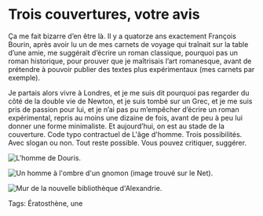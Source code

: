 # Trois couvertures, votre avis

Ça me fait bizarre d’en être là. Il y a quatorze ans exactement François Bourin, après avoir lu un de mes carnets de voyage qui traînait sur la table d’une amie, me suggérait d’écrire un roman classique, pourquoi pas un roman historique, pour prouver que je maîtrisais l’art romanesque, avant de prétendre à pouvoir publier des textes plus expérimentaux (mes carnets par exemple).<span id="more-35698"></span>

Je partais alors vivre à Londres, et je me suis dit pourquoi pas regarder du côté de la double vie de Newton, et je suis tombé sur un Grec, et je me suis pris de passion pour lui, et je n’ai pas pu m’empêcher d’écrire un roman expérimental, repris au moins une dizaine de fois, avant de peu à peu lui donner une forme minimaliste. Et aujourd’hui, on est au stade de la couverture. Code typo contractuel de L'âge d'homme. Trois possibilités. Avec slogan ou non. Tout reste possible. Vous pouvez critiquer, suggérer.

![L'homme de Douris.](http://blog.tcrouzet.comhttps://tcrouzet.com/images_tc/2014/05/cover-1.jpg)

![Un homme à l'ombre d'un gnomon (image trouvé sur le Net).](http://blog.tcrouzet.comhttps://tcrouzet.com/images_tc/2014/05/cover-2.jpg)

![Mur de la nouvelle bibliothèque d'Alexandrie.](http://blog.tcrouzet.comhttps://tcrouzet.com/images_tc/2014/05/cover-3.jpg)



Tags: Ératosthène, une